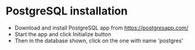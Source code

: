 # PostgreSQL installation

* Download and install PostgreSQL app from https://postgresapp.com/
* Start the app and click Initialize button
* Then in the database shown, click on the one with name 'postgres'
